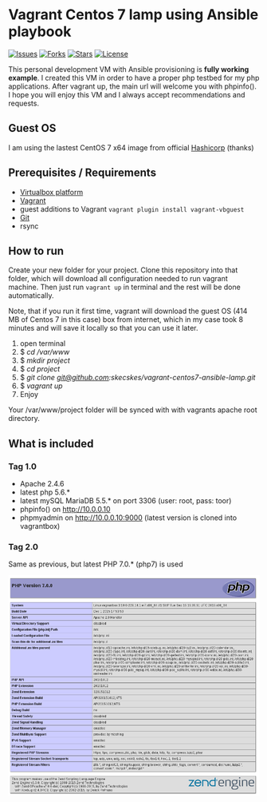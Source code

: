 Vagrant Centos 7 lamp using Ansible playbook
=========================================

[![Issues](https://img.shields.io/github/issues/skecskes/vagrant-centos7-ansible-lamp.svg?style=plastic)](https://github.com/skecskes/vagrant-centos7-ansible-lamp/issues) 
[![Forks](https://img.shields.io/github/forks/skecskes/vagrant-centos7-ansible-lamp.svg?style=plastic)](https://github.com/skecskes/vagrant-centos7-ansible-lamp/network) 
[![Stars](https://img.shields.io/github/stars/skecskes/vagrant-centos7-ansible-lamp.svg?style=plastic)](https://github.com/skecskes/vagrant-centos7-ansible-lamp/stargazers) 
[![License](https://img.shields.io/badge/license-GPLv2-blue.svg?style=plastic)](LICENSE)


This personal development VM with Ansible provisioning is **fully working example**. I created this VM in order to 
have a proper php testbed for my php applications. After vagrant up, the main url will welcome you with phpinfo(). 
I hope you will enjoy this VM and I always accept recommendations and requests.

## Guest OS

I am using the lastest CentOS 7 x64 image from official [Hashicorp](https://atlas.hashicorp.com/centos/7) (thanks)

## Prerequisites / Requirements

- [Virtualbox platform](https://www.virtualbox.org/wiki/Downloads)
- [Vagrant](https://docs.vagrantup.com/v2/installation/) 
- guest additions to Vagrant `vagrant plugin install vagrant-vbguest`
- [Git](https://git-scm.com/)
- rsync

## How to run

Create your new folder for your project. Clone this repository into that folder, which will download all configuration
needed to run vagrant machine. Then just run `vagrant up` in terminal and the rest will be done automatically.

Note, that if you run it first time, vagrant will download the guest OS (414 MB of Centos 7 in this case) box 
from internet, which in my case took 8 minutes and will save it locally so that you can use it later.

1. open terminal
2. $ *cd /var/www*
3. $ *mkdir project*
4. $ *cd project*
5. $ *git clone git@github.com:skecskes/vagrant-centos7-ansible-lamp.git*
6. $ *vagrant up*
7. Enjoy

Your /var/www/project folder will be synced with with vagrants apache root directory.

## What is included

### Tag 1.0

- Apache 2.4.6
- latest php 5.6.*
- latest mySQL MariaDB 5.5.* on port 3306 (user: root, pass: toor)
- phpinfo() on http://10.0.0.10
- phpmyadmin on http://10.0.0.10:9000 (latest version is cloned into vagrantbox)


### Tag 2.0

Same as previous, but latest PHP 7.0.* (php7) is used

![php7](ansible/roles/php70/php7.png)    
